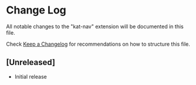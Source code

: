 # Change Log

All notable changes to the "kat-nav" extension will be documented in this file.

Check [Keep a Changelog](http://keepachangelog.com/) for recommendations on how to structure this file.

## [Unreleased]

- Initial release